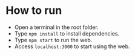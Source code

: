 # How to run

- Open a terminal in the root folder.
- Type `npm install` to install dependencies.
- Type `npm start` to run the web.
- Access `localhost:3000` to start using the web.
